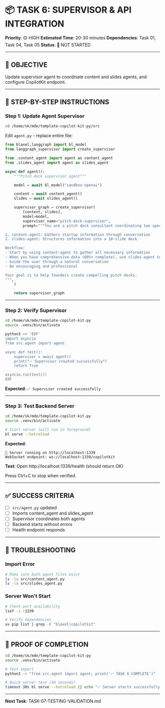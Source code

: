 # 📦 TASK 6: SUPERVISOR & API INTEGRATION

**Priority**: 🟡 HIGH
**Estimated Time**: 20-30 minutes
**Dependencies**: Task 01, Task 04, Task 05
**Status**: 🔴 NOT STARTED

---

## 🎯 OBJECTIVE

Update supervisor agent to coordinate content and slides agents, and configure CopilotKit endpoint.

---

## 🔧 STEP-BY-STEP INSTRUCTIONS

### Step 1: Update Agent Supervisor

```bash
cd /home/sk/mde/template-copilot-kit-py/src
```

Edit `agent.py` - replace entire file:

```python
from blaxel.langgraph import bl_model
from langgraph_supervisor import create_supervisor

from .content_agent import agent as content_agent
from .slides_agent import agent as slides_agent

async def agent():
    """Pitch deck supervisor agent"""

    model = await bl_model("sandbox-openai")

    content = await content_agent()
    slides = await slides_agent()

    supervisor_graph = create_supervisor(
        [content, slides],
        model=model,
        supervisor_name="pitch-deck-supervisor",
        prompt="""You are a pitch deck consultant coordinating two specialists:

1. content-agent: Gathers startup information through conversation
2. slides-agent: Structures information into a 10-slide deck

Workflow:
- Start by using content-agent to gather all necessary information
- When you have comprehensive data (60%+ complete), use slides-agent to create the deck
- Guide the user through a natural conversation
- Be encouraging and professional

Your goal is to help founders create compelling pitch decks.
""",
    )

    return supervisor_graph
```

---

### Step 2: Verify Supervisor

```bash
cd /home/sk/mde/template-copilot-kit-py
source .venv/bin/activate

python3 << 'EOF'
import asyncio
from src.agent import agent

async def test():
    supervisor = await agent()
    print("✅ Supervisor created successfully")
    return True

asyncio.run(test())
EOF
```

**Expected**: `✅ Supervisor created successfully`

---

### Step 3: Test Backend Server

```bash
cd /home/sk/mde/template-copilot-kit-py
source .venv/bin/activate

# Start server (will run in foreground)
bl serve --hotreload
```

**Expected**:
```
🚀 Server running on http://localhost:1339
WebSocket endpoint: ws://localhost:1339/copilotkit
```

**Test**: Open http://localhost:1339/health (should return OK)

Press Ctrl+C to stop when verified.

---

## ✅ SUCCESS CRITERIA

- [ ] `src/agent.py` updated
- [ ] Imports content_agent and slides_agent
- [ ] Supervisor coordinates both agents
- [ ] Backend starts without errors
- [ ] Health endpoint responds

---

## 🚨 TROUBLESHOOTING

### Import Error
```bash
# Make sure both agent files exist
ls -la src/content_agent.py
ls -la src/slides_agent.py
```

### Server Won't Start
```bash
# Check port availability
lsof -i :1339

# Verify dependencies
uv pip list | grep -E "blaxel|copilotkit"
```

---

## 📝 PROOF OF COMPLETION

```bash
cd /home/sk/mde/template-copilot-kit-py
source .venv/bin/activate

# Test import
python3 -c "from src.agent import agent; print('✅ TASK 6 COMPLETE')"

# Quick server test (30 seconds)
timeout 30s bl serve --hotreload || echo "✅ Server starts successfully"
```

---

**Next Task**: TASK-07-TESTING-VALIDATION.md
